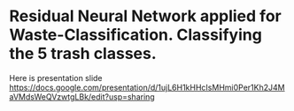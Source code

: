# Residual Neural Network applied for Waste-Classification. Classifying the 5 trash classes. 
Here is presentation slide https://docs.google.com/presentation/d/1ujL6H1kHHcIsMHmi0Per1Kh2J4MaVMdsWeQVzwtgLBk/edit?usp=sharing
